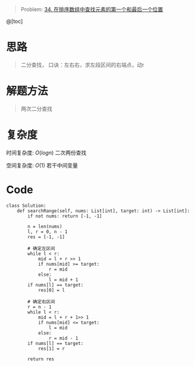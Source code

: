 

> Problem: [34. 在排序数组中查找元素的第一个和最后一个位置](https://leetcode.cn/problems/find-first-and-last-position-of-element-in-sorted-array/description/)

@[toc]

# 思路

> 二分查找，
口诀：左右右，求左段区间的右端点，动r

# 解题方法

> 两次二分查找

# 复杂度

时间复杂度: $O(logn)$ 二次两份查找

空间复杂度: $O(1)$ 若干中间变量



# Code
```Python3 []
class Solution:
    def searchRange(self, nums: List[int], target: int) -> List[int]:
        if not nums: return [-1, -1]
        
        n = len(nums)
        l, r = 0, n - 1
        res = [-1, -1]
        
        # 确定左区间
        while l < r:
            mid = l + r >> 1
            if nums[mid] >= target:
                r = mid
            else:
                l = mid + 1
        if nums[l] == target:
            res[0] = l

        # 确定右区间
        r = n - 1
        while l < r:
            mid = l + r + 1>> 1
            if nums[mid] <= target:
                l = mid
            else:
                r = mid - 1
        if nums[l] == target: 
            res[1] = r
          
        return res
   
  ```